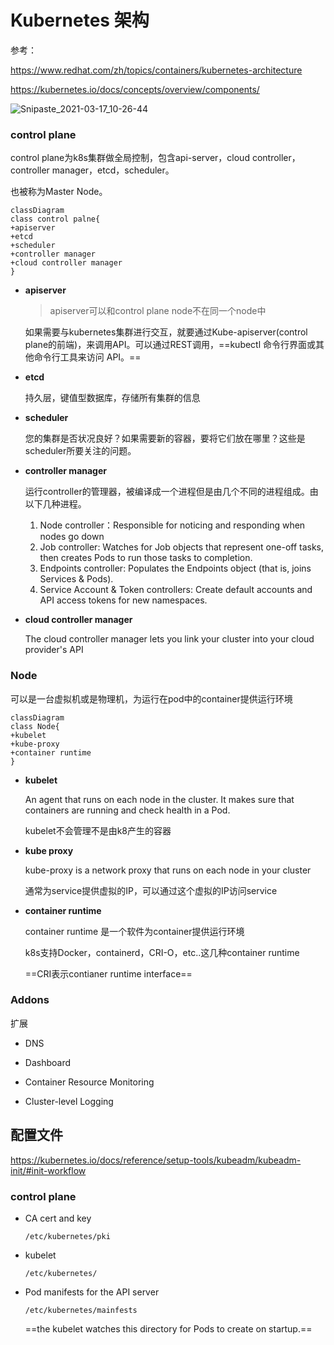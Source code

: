 # Kubernetes 架构

参考：

https://www.redhat.com/zh/topics/containers/kubernetes-architecture

https://kubernetes.io/docs/concepts/overview/components/

![Snipaste_2021-03-17_10-26-44](https://cdn.jsdelivr.net/gh/dhay3/image-repo@master/20210518/Snipaste_2021-03-17_10-26-44.229t0l80ss00.png)

### control plane

control plane为k8s集群做全局控制，包含api-server，cloud controller，controller manager，etcd，scheduler。

也被称为Master Node。

```mermaid
classDiagram
class control palne{
+apiserver
+etcd
+scheduler
+controller manager
+cloud controller manager
}
```

- **apiserver**

  > apiserver可以和control plane node不在同一个node中

  如果需要与kubernetes集群进行交互，就要通过Kube-apiserver(control plane的前端)，来调用API。可以通过REST调用，==kubectl 命令行界面或其他命令行工具来访问 API。==

- **etcd**

  持久层，键值型数据库，存储所有集群的信息

- **scheduler**

  您的集群是否状况良好？如果需要新的容器，要将它们放在哪里？这些是scheduler所要关注的问题。

- **controller manager**

  运行controller的管理器，被编译成一个进程但是由几个不同的进程组成。由以下几种进程。

  1. Node controller：Responsible for noticing and responding when nodes go down
  2. Job controller: Watches for Job objects that represent one-off tasks, then creates Pods to run those tasks to completion.
  3. Endpoints controller: Populates the Endpoints object (that is, joins Services & Pods).
  4. Service Account & Token controllers: Create default accounts and API access tokens for new namespaces.

- **cloud controller manager**

  The cloud controller manager lets you link your cluster into your cloud provider's API

### Node

可以是一台虚拟机或是物理机，为运行在pod中的container提供运行环境

```mermaid
classDiagram
class Node{
+kubelet
+kube-proxy
+container runtime
}
```

- **kubelet**

  An agent that runs on each node in the cluster. It makes sure that containers are running and check health in a Pod.

  kubelet不会管理不是由k8产生的容器

- **kube proxy**

  kube-proxy is a network proxy that runs on each node in your cluster

  通常为service提供虚拟的IP，可以通过这个虚拟的IP访问service

- **container runtime**

  container runtime 是一个软件为container提供运行环境

  k8s支持Docker，containerd，CRI-O，etc..这几种container runtime
  
  ==CRI表示contianer runtime interface==

### Addons

扩展

- DNS
- Dashboard

- Container Resource Monitoring
- Cluster-level Logging

## 配置文件

https://kubernetes.io/docs/reference/setup-tools/kubeadm/kubeadm-init/#init-workflow

### control plane

- CA cert and key 

  `/etc/kubernetes/pki`

- kubelet

  `/etc/kubernetes/`

- Pod manifests for the API server

  `/etc/kubernetes/mainfests`

  ==the kubelet watches this directory for Pods to create on startup.==












